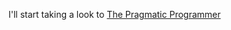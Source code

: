I'll start taking a look to [The Pragmatic Programmer](https://learning.oreilly.com/library/view/the-pragmatic-programmer/9780135956977/)